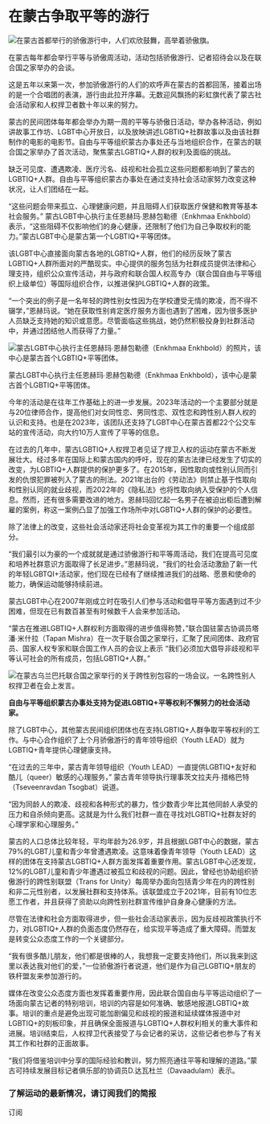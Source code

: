 # 在蒙古争取平等的游行

![在蒙古首都举行的骄傲游行中，人们欢欣鼓舞，高举着骄傲旗。](https://www.unfe.org/sites/default/files/inline-images/image.jpg)

在蒙古每年都会举行平等与骄傲周活动，活动包括骄傲游行、记者招待会以及在联合国之家举办的会谈。  

这是五年以来第一次，参加骄傲游行的人们的欢呼声在蒙古的首都回荡，接着出场的是一个合唱团的表演，游行由此拉开序幕。无数迎风飘扬的彩虹旗代表了蒙古社会活动家和人权捍卫者数十年以来的努力。  

蒙古的民间团体每年都会举办为期一周的平等与骄傲日活动，举办各种活动，例如讲故事工作坊、LGBT中心开放日，以及放映讲述LGBTIQ+社群故事以及由该社群制作的电影的电影节。自由与平等组织蒙古办事处还与当地组织合作，在蒙古的联合国之家举办了首次活动，聚焦蒙古LGBTIQ+人群的权利及面临的挑战。 

缺乏可见度、遭遇欺凌、医疗污名、歧视和社会孤立这些问题都影响到了蒙古的LGBTIQ+人群。自由与平等组织蒙古办事处在通过支持社会活动家努力改变这种状况，让人们团结在一起。 

“这些问题会带来孤立、心理健康问题，并且阻碍人们获取医疗保健和教育等基本社会服务。” 蒙古LGBT中心执行主任恩赫玛∙恩赫包勒德（Enkhmaa Enkhbold）表示，“这些阻碍不仅影响他们的身心健康，还限制了他们为自己争取权利的能力。”蒙古LGBT中心是蒙古第一个LGBTIQ+平等团体。

该LGBT中心直接面向蒙古各地的LGBTIQ+人群，他们的经历反映了蒙古LGBTIQ+人群所面对的严酷现实。中心提供的服务包括为社群成员提供法律和心理支持，组织公众宣传活动，并与政府和联合国人权高专办（联合国自由与平等组织上级单位）等国际组织合作，以推进保护LGBTIQ+人群的政策。  

“一个突出的例子是一名年轻的跨性别女性因为在学校遭受无情的欺凌，而不得不辍学，”恩赫玛说。“她在获取性别肯定医疗服务方面也遇到了困难，因为很多医护人员缺乏支持她的知识或意愿。尽管面临这些挑战，她仍然积极投身到社群活动中，并通过团结他人而获得了力量。” 

![蒙古LGBT中心执行主任恩赫玛∙恩赫包勒德（Enkhmaa Enkhbold）的照片，该中心是蒙古首个LGBTIQ+平等团体。](https://www.unfe.org/sites/default/files/inline-images/8a30a608-fbf0-404f-96cd-62493da30b2d_0.JPG)

蒙古LGBT中心执行主任恩赫玛∙恩赫包勒德（Enkhmaa Enkhbold），该中心是蒙古首个LGBTIQ+平等团体。  

今年的活动是在往年工作基础上的进一步发展。2023年活动的一个主要部分就是与20位律师合作，提高他们对女同性恋、男同性恋、双性恋和跨性别人群人权的认识和支持。也是在2023年，该团队还支持了LGBT中心在蒙古首都22个公交车站的宣传活动，向大约10万人宣传了平等的信息。

在过去的几年中，蒙古LGBTIQ+人权捍卫者见证了捍卫人权的运动在蒙古不断发展壮大。经过多年在国际上和蒙古国内的呼吁，现在的蒙古法律已经发生了切实的改变，为LGBTIQ+人群提供的保护更多了。在2015年，因性取向或性别认同而引发的仇恨犯罪被列入了蒙古的刑法。2021年出台的《劳动法》则禁止基于性取向和性别认同的就业歧视，而2022年的《隐私法》也将性取向纳入受保护的个人信息。然而，还有很多需要改进的地方。恩赫玛回忆起一名男子在被迫出柜后遭到解雇的案例，称这一案例凸显了加强工作场所中对LGBTIQ+人群的保护的必要性。 

除了法律上的改变，这些社会活动家还将社会变革视为其工作的重要一个组成部分。  

“我们最引以为豪的一个成就就是通过骄傲游行和平等周活动，我们在提高可见度和培养社群意识方面取得了长足进步。”恩赫玛说，“我们的社会活动激励了新一代的年轻LGBTQI+活动家，他们现在已经有了继续推进我们的战略、愿景和使命的能力，确保运动能够持续前进。 

蒙古LGBT中心在2007年刚成立时在吸引人们参与活动和倡导平等方面遇到过不少困难，但现在已有数百甚至有时候数千人会来参加活动。 

“蒙古在推进LGBTIQ+人群权利方面取得的进步值得称赞，”联合国驻蒙古协调员塔潘∙米什拉（Tapan Mishra）在一次于联合国之家举行，汇聚了民间团体、政府官员、国家人权专家和联合国工作人员的会议上表示 “我们必须加大倡导非歧视和平等认可社会的所有成员，包括LGBTIQ+人群。” 

![在蒙古乌兰巴托联合国之家举行的关于跨性别包容的一场会议。一名跨性别人权捍卫者在会上发言。](https://www.unfe.org/sites/default/files/inline-images/20240827_152703.jpg)

**自由与平等组织蒙古办事处支持为促进LGBTIQ+平等权利不懈努力的社会活动家。** 

除了LGBT中心，其他蒙古民间组织团体也在支持LGBTIQ+人群争取平等权利的工作。与中心合作组织了上个月骄傲游行的青年领导组织（Youth LEAD）就为LGBTIQ+青年提供心理健康支持。 

“在过去的三年中，蒙古青年领导组织（Youth LEAD）一直提供LGBTIQ+友好和酷儿（queer）敏感的心理服务，” 蒙古青年领导执行理事茨文拉夫丹∙措格巴特（Tseveenravdan Tsogbat）说道。 

“因为同龄人的欺凌、歧视和各种形式的暴力，性少数青少年比其他同龄人承受的压力和自杀倾向更高。这就是为什么我们社群一直在寻找对LGBTIQ+社群友好的心理学家和心理服务。” 

蒙古的人口总体比较年轻，平均年龄为26.9岁，并且根据LGBT中心的数据，蒙古79%的LGBT儿童和青少年曾遭遇欺凌。这意味着像青年领导（Youth LEAD）这样的团体在支持蒙古LGBTIQ+人群方面发挥着重要作用。蒙古LGBT中心还发现，12%的LGBT儿童和青少年遭遇过被孤立和歧视的问题。因此，曾经也协助组织骄傲游行的跨性别联盟（Trans for Unity）每周举办面向包括青少年在内的跨性别和非二元性别者，以发展社群和支持体系。该联盟成立于2021年，目前有10位志愿工作者，并且获得了资助以向跨性别社群宣传维护自身身心健康的方法。 

尽管在法律和社会方面取得进步，但一些社会活动家表示，因为反歧视政策执行不力，对LGBTIQ+人群的负面态度仍然存在，给实现平等造成了重大障碍。而盟友是转变公众态度工作的一个关键部分。

“我有很多酷儿朋友，他们都是很棒的人，我想我一定要支持他们，所以我来到这里以表达我对他们的爱，”一位骄傲游行者说道，他们是作为自己LGBTIQ+朋友的铁杆盟友来参加游行的。 

媒体在改变公众态度方面也发挥着重要作用，因此联合国自由与平等运动组织了一场面向蒙古记者的特别培训，培训的内容是如何准确、敏感地报道LGBTIQ+故事。培训的重点是避免出现可能加剧偏见和歧视的报道和延续媒体报道中对LGBTIQ+的刻板印象，并且确保全面报道与LGBTIQ+人群权利相关的重大事件和进展。培训结束后，人权捍卫代表接受了与会记者的采访，这些记者也参与了有关其工作和社群的正面故事。 

“我们将借鉴培训中分享的国际经验和教训，努力照亮通往平等和理解的道路。”蒙古可持续发展目标记者俱乐部的协调员D.达瓦杜兰（Davaadulam）表示。 

### 了解运动的最新情况，请订阅我们的简报

订阅
